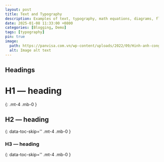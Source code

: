 ```yaml
---
layout: post
title: Text and Typography
description: Examples of text, typography, math equations, diagrams, flowcharts, pictures, videos, and more.
date: 2025-01-08 11:33:00 +0800
categories: [Blogging, Demo]
tags: [typography]
pin: true
image:
  path: https://panvisa.com.vn/wp-content/uploads/2022/09/Hinh-anh-cong-vien-Central-park-vao-mua-thu.jpg
  alt: Image alt text
---
```


## Headings

<!-- markdownlint-disable -->
# H1 — heading
{: .mt-4 .mb-0 }

## H2 — heading
{: data-toc-skip='' .mt-4 .mb-0 }

### H3 — heading
{: data-toc-skip='' .mt-4 .mb-0 }
